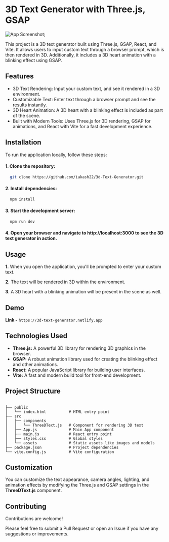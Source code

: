 
# 3D Text Generator with Three.js, GSAP

![App Screenshot]('/public/3d-text-ss.png');

This project is a 3D text generator built using Three.js, GSAP, React, and Vite. It allows users to input custom text through a browser prompt, which is then rendered in 3D. Additionally, it includes a 3D heart animation with a blinking effect using GSAP.


## Features

- 3D Text Rendering: Input your custom text, and see it rendered in a 3D environment.
- Customizable Text: Enter text through a browser prompt and see the results instantly.
- 3D Heart Animation: A 3D heart with a blinking effect is included as part of the scene.
- Built with Modern Tools: Uses Three.js for 3D rendering, GSAP for animations, and React with Vite for a fast development experience.


## Installation

To run the application locally, follow these steps:

#### 1. Clone the repository:

```bash
  git clone https://github.com/iakash22/3d-Text-Generator.git
```

#### 2. Install dependencies:

```bash
  npm install
```

#### 3. Start the development server:

```bash
  npm run dev
```
#### 4. Open your browser and navigate to http://localhost:3000 to see the 3D text generator in action.
## Usage

**1.** When you open the application, you'll be prompted to enter your custom text.

**2.** The text will be rendered in 3D within the environment.

**3.** A 3D heart with a blinking animation will be present in the scene as well.


## Demo
**Link -** ```https://3d-text-generator.netlify.app```


## Technologies Used
 
- **Three.js:** A powerful 3D library for rendering 3D graphics in the browser.
- **GSAP:** A robust animation library used for creating the blinking effect and other animations.
- **React:** A popular JavaScript library for building user interfaces.
- **Vite:** A fast and modern build tool for front-end development.


## Project Structure

```

├── public
│   └── index.html          # HTML entry point
├── src
│   ├── components
│   │   └── ThreeDText.js   # Component for rendering 3D text
│   ├── App.js              # Main App component
│   ├── main.js             # React entry point
│   ├── styles.css          # Global styles
│   └── assets              # Static assets like images and models
├── package.json            # Project dependencies
└── vite.config.js          # Vite configuration

```

## Customization

You can customize the text appearance, camera angles, lighting, and animation effects by modifying the Three.js and GSAP settings in the **ThreeDText.js** component.
## Contributing

Contributions are welcome! 

Please feel free to submit a Pull Request or open an Issue if you have any suggestions or improvements.